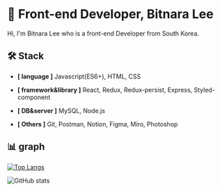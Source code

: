 # 💎 Front-end Developer, Bitnara Lee

Hi, I'm Bitnara Lee who is a front-end Developer from South Korea.

🛠 Stack
-----------------------------------------------------------------------------------
+ **[ language ]**  Javascript(ES6+), HTML, CSS

+ **[ framework&library ]**  React, Redux, Redux-persist, Express, Styled-component

+ **[ DB&server ]** MySQL, Node.js

+ **[ Others ]** Git, Postman, Notion, Figma, Miro, Photoshop


 📊 graph
 ------------------------------------------------------


[![Top Langs](https://github-readme-stats.vercel.app/api/top-langs/?username=nala723&layout=compact)](https://github.com/nala723/github-readme-stats)


![GitHub stats](https://github-readme-stats.vercel.app/api?username=nala723&show_icons=true)  

